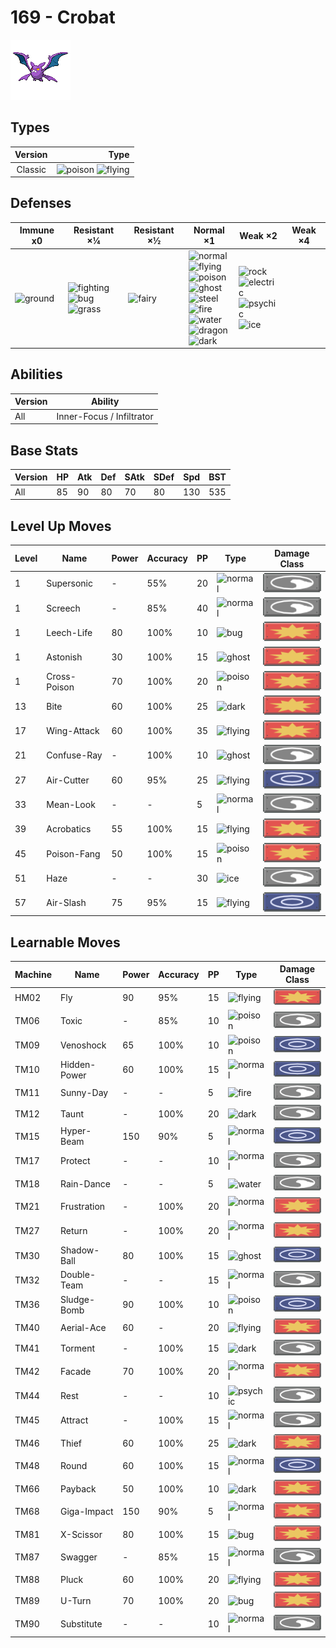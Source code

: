 # 169 - Crobat

![crobat](../img/pokemon/169.png)

## Types

| Version | Type                                                                  |
| :-----: | --------------------------------------------------------------------: |
| Classic | ![poison](../img/types/poison.png) ![flying](../img/types/flying.png) |

## Defenses

| Immune x0                          | Resistant ×¼                                                                                                 | Resistant ×½                     | Normal ×1                                                                                                                                                                                                                                                                                                                                    | Weak ×2                                                                                                                                             | Weak ×4 |
| ---------------------------------- | ------------------------------------------------------------------------------------------------------------ | -------------------------------- | -------------------------------------------------------------------------------------------------------------------------------------------------------------------------------------------------------------------------------------------------------------------------------------------------------------------------------------------- | --------------------------------------------------------------------------------------------------------------------------------------------------- | ------- |
| ![ground](../img/types/ground.png) | ![fighting](../img/types/fighting.png)<br/>![bug](../img/types/bug.png)<br/>![grass](../img/types/grass.png) | ![fairy](../img/types/fairy.png) | ![normal](../img/types/normal.png)<br/>![flying](../img/types/flying.png)<br/>![poison](../img/types/poison.png)<br/>![ghost](../img/types/ghost.png)<br/>![steel](../img/types/steel.png)<br/>![fire](../img/types/fire.png)<br/>![water](../img/types/water.png)<br/>![dragon](../img/types/dragon.png)<br/>![dark](../img/types/dark.png) | ![rock](../img/types/rock.png)<br/>![electric](../img/types/electric.png)<br/>![psychic](../img/types/psychic.png)<br/>![ice](../img/types/ice.png) |         |

## Abilities

| Version | Ability                   |
| ------- | ------------------------- |
| All     | Inner-Focus / Infiltrator |

## Base Stats

| Version | HP | Atk | Def | SAtk | SDef | Spd | BST |
| ------- | -- | --- | --- | ---- | ---- | --- | --- |
| All     | 85 | 90  | 80  | 70   | 80   | 130 | 535 |

## Level Up Moves

| Level | Name         | Power | Accuracy | PP | Type                               | Damage Class                           |
| ----- | ------------ | ----- | -------- | -- | ---------------------------------- | -------------------------------------- |
| 1     | Supersonic   | -     | 55%      | 20 | ![normal](../img/types/normal.png) | ![status](../img/types/status.png)     |
| 1     | Screech      | -     | 85%      | 40 | ![normal](../img/types/normal.png) | ![status](../img/types/status.png)     |
| 1     | Leech-Life   | 80    | 100%     | 10 | ![bug](../img/types/bug.png)       | ![physical](../img/types/physical.png) |
| 1     | Astonish     | 30    | 100%     | 15 | ![ghost](../img/types/ghost.png)   | ![physical](../img/types/physical.png) |
| 1     | Cross-Poison | 70    | 100%     | 20 | ![poison](../img/types/poison.png) | ![physical](../img/types/physical.png) |
| 13    | Bite         | 60    | 100%     | 25 | ![dark](../img/types/dark.png)     | ![physical](../img/types/physical.png) |
| 17    | Wing-Attack  | 60    | 100%     | 35 | ![flying](../img/types/flying.png) | ![physical](../img/types/physical.png) |
| 21    | Confuse-Ray  | -     | 100%     | 10 | ![ghost](../img/types/ghost.png)   | ![status](../img/types/status.png)     |
| 27    | Air-Cutter   | 60    | 95%      | 25 | ![flying](../img/types/flying.png) | ![special](../img/types/special.png)   |
| 33    | Mean-Look    | -     | -        | 5  | ![normal](../img/types/normal.png) | ![status](../img/types/status.png)     |
| 39    | Acrobatics   | 55    | 100%     | 15 | ![flying](../img/types/flying.png) | ![physical](../img/types/physical.png) |
| 45    | Poison-Fang  | 50    | 100%     | 15 | ![poison](../img/types/poison.png) | ![physical](../img/types/physical.png) |
| 51    | Haze         | -     | -        | 30 | ![ice](../img/types/ice.png)       | ![status](../img/types/status.png)     |
| 57    | Air-Slash    | 75    | 95%      | 15 | ![flying](../img/types/flying.png) | ![special](../img/types/special.png)   |

## Learnable Moves

| Machine | Name         | Power | Accuracy | PP | Type                                 | Damage Class                           |
| ------- | ------------ | ----- | -------- | -- | ------------------------------------ | -------------------------------------- |
| HM02    | Fly          | 90    | 95%      | 15 | ![flying](../img/types/flying.png)   | ![physical](../img/types/physical.png) |
| TM06    | Toxic        | -     | 85%      | 10 | ![poison](../img/types/poison.png)   | ![status](../img/types/status.png)     |
| TM09    | Venoshock    | 65    | 100%     | 10 | ![poison](../img/types/poison.png)   | ![special](../img/types/special.png)   |
| TM10    | Hidden-Power | 60    | 100%     | 15 | ![normal](../img/types/normal.png)   | ![special](../img/types/special.png)   |
| TM11    | Sunny-Day    | -     | -        | 5  | ![fire](../img/types/fire.png)       | ![status](../img/types/status.png)     |
| TM12    | Taunt        | -     | 100%     | 20 | ![dark](../img/types/dark.png)       | ![status](../img/types/status.png)     |
| TM15    | Hyper-Beam   | 150   | 90%      | 5  | ![normal](../img/types/normal.png)   | ![special](../img/types/special.png)   |
| TM17    | Protect      | -     | -        | 10 | ![normal](../img/types/normal.png)   | ![status](../img/types/status.png)     |
| TM18    | Rain-Dance   | -     | -        | 5  | ![water](../img/types/water.png)     | ![status](../img/types/status.png)     |
| TM21    | Frustration  | -     | 100%     | 20 | ![normal](../img/types/normal.png)   | ![physical](../img/types/physical.png) |
| TM27    | Return       | -     | 100%     | 20 | ![normal](../img/types/normal.png)   | ![physical](../img/types/physical.png) |
| TM30    | Shadow-Ball  | 80    | 100%     | 15 | ![ghost](../img/types/ghost.png)     | ![special](../img/types/special.png)   |
| TM32    | Double-Team  | -     | -        | 15 | ![normal](../img/types/normal.png)   | ![status](../img/types/status.png)     |
| TM36    | Sludge-Bomb  | 90    | 100%     | 10 | ![poison](../img/types/poison.png)   | ![special](../img/types/special.png)   |
| TM40    | Aerial-Ace   | 60    | -        | 20 | ![flying](../img/types/flying.png)   | ![physical](../img/types/physical.png) |
| TM41    | Torment      | -     | 100%     | 15 | ![dark](../img/types/dark.png)       | ![status](../img/types/status.png)     |
| TM42    | Facade       | 70    | 100%     | 20 | ![normal](../img/types/normal.png)   | ![physical](../img/types/physical.png) |
| TM44    | Rest         | -     | -        | 10 | ![psychic](../img/types/psychic.png) | ![status](../img/types/status.png)     |
| TM45    | Attract      | -     | 100%     | 15 | ![normal](../img/types/normal.png)   | ![status](../img/types/status.png)     |
| TM46    | Thief        | 60    | 100%     | 25 | ![dark](../img/types/dark.png)       | ![physical](../img/types/physical.png) |
| TM48    | Round        | 60    | 100%     | 15 | ![normal](../img/types/normal.png)   | ![special](../img/types/special.png)   |
| TM66    | Payback      | 50    | 100%     | 10 | ![dark](../img/types/dark.png)       | ![physical](../img/types/physical.png) |
| TM68    | Giga-Impact  | 150   | 90%      | 5  | ![normal](../img/types/normal.png)   | ![physical](../img/types/physical.png) |
| TM81    | X-Scissor    | 80    | 100%     | 15 | ![bug](../img/types/bug.png)         | ![physical](../img/types/physical.png) |
| TM87    | Swagger      | -     | 85%      | 15 | ![normal](../img/types/normal.png)   | ![status](../img/types/status.png)     |
| TM88    | Pluck        | 60    | 100%     | 20 | ![flying](../img/types/flying.png)   | ![physical](../img/types/physical.png) |
| TM89    | U-Turn       | 70    | 100%     | 20 | ![bug](../img/types/bug.png)         | ![physical](../img/types/physical.png) |
| TM90    | Substitute   | -     | -        | 10 | ![normal](../img/types/normal.png)   | ![status](../img/types/status.png)     |